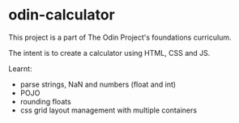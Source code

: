 # odin-calculator

This project is a part of The Odin Project's foundations curriculum.

The intent is to create a calculator using HTML, CSS and JS.

Learnt:

- parse strings, NaN and numbers (float and int)
- POJO
- rounding floats
- css grid layout management with multiple containers
